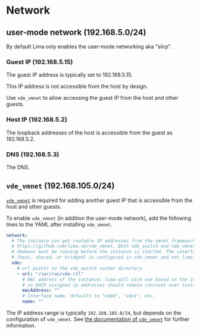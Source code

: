 # Network

## user-mode network (192.168.5.0/24)

By default Lima only enables the user-mode networking aka "slirp".

### Guest IP (192.168.5.15)

The guest IP address is typically set to 192.168.5.15.

This IP address is not accessible from the host by design.

Use `vde_vmnet` to allow accessing the guest IP from the host and other guests.

### Host IP (192.168.5.2)

The loopback addresses of the host is accessible from the guest as 192.168.5.2.

### DNS (192.168.5.3)

The DNS.

## `vde_vmnet` (192.168.105.0/24)

[`vde_vmnet`](https://github.com/lima-vm/vde_vmnet) is required for adding another guest IP that is accessible from
the host and other guests.

To enable `vde_vmnet` (in addition the user-mode network), add the following lines to the YAML after installing `vde_vmnet`.

```yaml
network:
  # The instance can get routable IP addresses from the vmnet framework using
  # https://github.com/lima-vm/vde_vmnet. Both vde_switch and vde_vmnet
  # daemons must be running before the instance is started. The interface type
  # (host, shared, or bridged) is configured in vde_vmnet and not lima.
  vde:
    # url points to the vde_switch socket directory
    - url: "/var/run/vde.ctl"
      # MAC address of the instance; lima will pick one based on the instance name,
      # so DHCP assigned ip addresses should remain constant over instance restarts.
      macAddress: ""
      # Interface name, defaults to "vde0", "vde1", etc.
      name: ""
```

The IP address range is typically `192.168.105.0/24`, but depends on the configuration of `vde_vmnet`.
See [the documentation of `vde_vmnet`](https://github.com/lima-vm/vde_vmnet) for further information.
